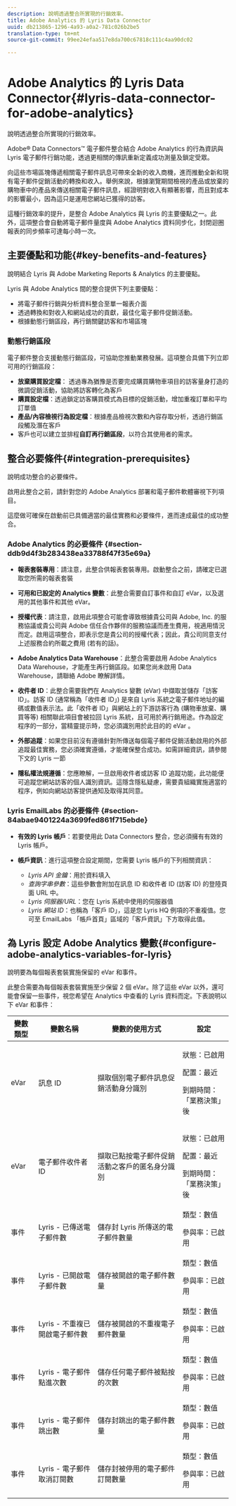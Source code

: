 ```yaml
---
description: 說明透過整合所實現的行銷效率。
title: Adobe Analytics 的 Lyris Data Connector
uuid: db213865-1296-4a93-a0a2-781c026b2be5
translation-type: tm+mt
source-git-commit: 99ee24efaa517e8da700c67818c111c4aa90dc02

---
```



# Adobe Analytics 的 Lyris Data Connector{#lyris-data-connector-for-adobe-analytics}

說明透過整合所實現的行銷效率。

Adobe® Data Connectors™ 電子郵件整合結合 Adobe Analytics 的行為資訊與 Lyris 電子郵件行銷功能，透過更相關的傳訊重新定義成功測量及鎖定受眾。

向這些市場區塊傳遞相關電子郵件訊息可帶來全新的收入商機，進而推動全新和現有電子郵件促銷活動的轉換和收入。舉例來說，根據瀏覽期間檢視的產品或放棄的購物車中的產品來傳送相關電子郵件訊息，經證明對收入有顯著影響，而且對成本的影響最小，因為這只是運用您網站已獲得的訪客。

這種行銷效率的提升，是整合 Adobe Analytics 與 Lyris 的主要優點之一。此外，這項整合會自動將電子郵件量度與 Adobe Analytics 資料同步化，封閉迴圈報表的同步頻率可達每小時一次。

## 主要優點和功能{#key-benefits-and-features}

說明結合 Lyris 與 Adobe Marketing Reports &amp; Analytics 的主要優點。

Lyris 與 Adobe Analytics 間的整合提供下列主要優點：

* 將電子郵件行銷與分析資料整合至單一報表介面
* 透過轉換和對收入和網站成功的貢獻，最佳化電子郵件促銷活動。
* 根據動態行銷區段，再行銷關鍵訪客和市場區塊

### 動態行銷區段

電子郵件整合支援動態行銷區段，可協助您推動業務發展。這項整合具備下列立即可用的行銷區段：

* **放棄購買設定檔**： 透過專為猶豫是否要完成購買購物車項目的訪客量身打造的微調促銷活動，協助將訪客轉化為客戶
* **購買設定檔**：透過鎖定訪客購買模式為目標的促銷活動，增加重複訂單和平均訂單值
* **產品/內容檢視行為設定檔**：根據產品檢視次數和內容存取分析，透過行銷區段觸及潛在客戶
* 客戶也可以建立並排程&#x200B;**自訂再行銷區段**，以符合其使用者的需求。

## 整合必要條件{#integration-prerequisites}

說明成功整合的必要條件。

啟用此整合之前，請針對您的 Adobe Analytics 部署和電子郵件軟體審視下列項目。

這麼做可確保在啟動前已具備適當的最佳實務和必要條件，進而達成最佳的成功整合。

### Adobe Analytics 的必要條件 {#section-ddb9d4f3b283438ea33788f47f35e69a}

* **報表套裝專用**：請注意，此整合供報表套裝專用。啟動整合之前，請確定已選取您所需的報表套裝
* **可用和已設定的 Analytics 變數**：此整合需要自訂事件和自訂 eVar，以及選用的其他事件和其他 eVar。

* **授權代表**：請注意，啟用此項整合可能會導致根據貴公司與 Adobe, Inc. 的服務協議或貴公司與 Adobe 信任合作夥伴的服務協議而產生費用，視適用情況而定。啟用這項整合，即表示您是貴公司的授權代表；因此，貴公司同意支付上述服務合約所載之費用 (若有的話)。
* **Adobe Analytics Data Warehouse**：此整合需要啟用 Adobe Analytics Data Warehouse，才能產生再行銷區段。如果您尚未啟用 Data Warehouse，請聯絡 Adobe 瞭解詳情。
* **收件者 ID**：此整合需要我們在 Analytics 變數 (eVar) 中擷取並儲存「訪客 ID」。訪客 ID (通常稱為「收件者 ID」) 是來自 Lyris 系統之電子郵件地址的編碼或數值表示法。此「收件者 ID」與網站上的下游訪客行為 (購物車放棄、購買等等) 相關聯此項目會被拉回 Lyris 系統，且可用於再行銷用途。作為設定程序的一部分，當精靈提示時，您必須識別用於此目的的 eVar 。
* **外部追蹤**：如果您目前沒有遵循針對所傳送每個電子郵件促銷活動啟用的外部追蹤最佳實務，您必須確實遵循，才能確保整合成功。如需詳細資訊，請參閱下文的 Lyris 一節
* **隱私權法規遵循**：您應瞭解，一旦啟用收件者或訪客 ID 追蹤功能，此功能便可追蹤您網站訪客的個人識別資訊。這隱含隱私疑慮，需要貴組織實施適當的程序，例如向網站訪客提供通知及取得其同意。

### Lyris EmailLabs 的必要條件 {#section-84abae9401224a3699fed861f715ebde}

* **有效的 Lyris 帳戶**：若要使用此 Data Connectors 整合，您必須擁有有效的 Lyris 帳戶。
* **帳戶資訊**：進行這項整合設定期間，您需要 Lyris 帳戶的下列相關資訊：

   * *Lyris API 金鑰*：用於資料填入
   * *查詢字串參數*：這些參數會附加在訊息 ID 和收件者 ID (訪客 ID) 的登陸頁面 URL 中。
   * *Lyris 伺服器/URL*：您在 Lyris 系統中使用的伺服器值
   * *Lyris 網站 ID*：也稱為「客戶 ID」，這是您 Lyris HQ 例項的不重複值。您可至 EmailLabs 「帳戶首頁」區域的「客戶資訊」下方取得此值。

## 為 Lyris 設定 Adobe Analytics 變數{#configure-adobe-analytics-variables-for-lyris}

說明要為每個報表套裝實施保留的 eVar 和事件。

此整合需要為每個報表套裝實施至少保留 2 個 eVar。除了這些 eVar 以外，還可能會保留一些事件，視您希望在 Analytics 中查看的 Lyris 資料而定。下表說明以下 eVar 和事件：

<table id="table_43E32344E9E54FED8491F28047249329"> 
 <thead> 
  <tr> 
   <th colname="col1" class="entry"> 變數類型 </th> 
   <th colname="col2" class="entry"> 變數名稱 </th> 
   <th colname="col3" class="entry"> 變數的使用方式 </th> 
   <th colname="col4" class="entry"> 設定 </th> 
  </tr>
 </thead>
 <tbody> 
  <tr> 
   <td colname="col1"> eVar </td> 
   <td colname="col2"> 訊息 ID </td> 
   <td colname="col3"> 擷取個別電子郵件訊息促銷活動身分識別 </td> 
   <td colname="col4"> <p>狀態：已啟用 </p> <p>配置：最近 </p> <p>到期時間：「業務決策」後 </p> </td> 
  </tr> 
  <tr> 
   <td colname="col1"> eVar </td> 
   <td colname="col2"> 電子郵件收件者 ID </td> 
   <td colname="col3"> 擷取已點按電子郵件促銷活動之客戶的匿名身分識別 </td> 
   <td colname="col4"> <p>狀態：已啟用 </p> <p>配置：最近 </p> <p>到期時間：「業務決策」後 </p> </td> 
  </tr> 
  <tr> 
   <td colname="col1"> 事件 </td> 
   <td colname="col2"> Lyris - 已傳送電子郵件數 </td> 
   <td colname="col3"> 儲存封 Lyris 所傳送的電子郵件數量 </td> 
   <td colname="col4">類型：數值 <p>參與率：已啟用 </p> </td> 
  </tr> 
  <tr> 
   <td colname="col1"> 事件 </td> 
   <td colname="col2"> Lyris - 已開啟電子郵件數 </td> 
   <td colname="col3"> 儲存被開啟的電子郵件數量 </td> 
   <td colname="col4">類型：數值 <p>參與率：已啟用 </p> </td> 
  </tr> 
  <tr> 
   <td colname="col1"> 事件 </td> 
   <td colname="col2"> Lyris - 不重複已開啟電子郵件數 </td> 
   <td colname="col3"> 儲存被開啟的不重複電子郵件數量 </td> 
   <td colname="col4">類型：數值 <p>參與率：已啟用 </p> </td> 
  </tr> 
  <tr> 
   <td colname="col1"> 事件 </td> 
   <td colname="col2"> Lyris - 電子郵件點進次數 </td> 
   <td colname="col3"> 儲存任何電子郵件被點按的次數 </td> 
   <td colname="col4">類型：數值 <p>參與率：已啟用 </p> </td> 
  </tr> 
  <tr> 
   <td colname="col1"> 事件 </td> 
   <td colname="col2"> Lyris - 電子郵件跳出數 </td> 
   <td colname="col3"> 儲存封跳出的電子郵件數量 </td> 
   <td colname="col4">類型：數值 <p>參與率：已啟用 </p> </td> 
  </tr> 
  <tr> 
   <td colname="col1"> 事件 </td> 
   <td colname="col2"> Lyris - 電子郵件取消訂閱數 </td> 
   <td colname="col3"> 儲存封被停用的電子郵件訂閱數量 </td> 
   <td colname="col4">類型：數值 <p>參與率：已啟用 </p> </td> 
  </tr> 
 </tbody> 
</table>
